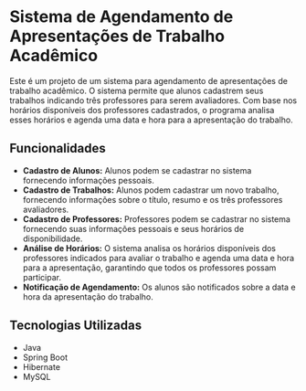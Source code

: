 <h1>Sistema de Agendamento de Apresentações de Trabalho Acadêmico</h1>
<p>Este é um projeto de um sistema para agendamento de apresentações de trabalho acadêmico. O sistema permite que alunos cadastrem seus trabalhos indicando três professores para serem avaliadores. Com base nos horários disponíveis dos professores cadastrados, o programa analisa esses horários e agenda uma data e hora para a apresentação do trabalho.</p>

<h2>Funcionalidades</h2>
<ul>
    <li><strong>Cadastro de Alunos:</strong> Alunos podem se cadastrar no sistema fornecendo informações pessoais.</li>
    <li><strong>Cadastro de Trabalhos:</strong> Alunos podem cadastrar um novo trabalho, fornecendo informações sobre o título, resumo e os três professores avaliadores.</li>
    <li><strong>Cadastro de Professores:</strong> Professores podem se cadastrar no sistema fornecendo suas informações pessoais e seus horários de disponibilidade.</li>
    <li><strong>Análise de Horários:</strong> O sistema analisa os horários disponíveis dos professores indicados para avaliar o trabalho e agenda uma data e hora para a apresentação, garantindo que todos os professores possam participar.</li>
    <li><strong>Notificação de Agendamento:</strong> Os alunos são notificados sobre a data e hora da apresentação do trabalho.</li>
</ul>

<h2>Tecnologias Utilizadas</h2>
<ul>
    <li>Java</li>
    <li>Spring Boot</li>
    <li>Hibernate</li>
    <li>MySQL</li>
</ul>
